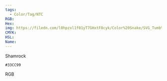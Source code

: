 ```yaml
---
tags:
  - Color/Tag/NTC
RGB:
Hex:
img: https://filedn.com/l0hpzxl1f01yT7GHxtF8cyk/Color%20Snake/SVG_Tumb%20Mass%20No%20Name/33CC99.svg
CMYK:
HSL:
Name:
---
```

Shamrock
```palette
#33CC99
```
RGB
